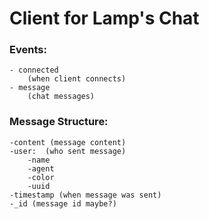 # Client for Lamp's Chat
### Events:
```
- connected
    (when client connects)
- message
    (chat messages)
```

### Message Structure:
```
-content (message content)
-user:  (who sent message)
    -name
    -agent
    -color
    -uuid
-timestamp (when message was sent)
-_id (message id maybe?)

```
